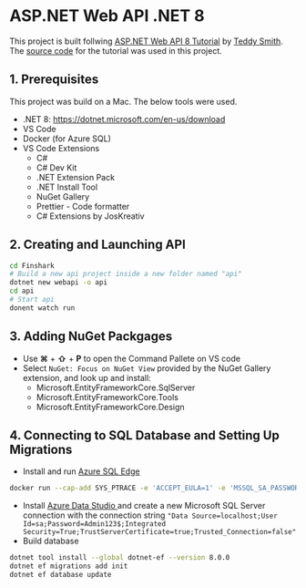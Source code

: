 # ASP.NET Web API .NET 8
This project is built follwing [ASP.NET Web API 8 Tutorial](https://youtube.com/playlist?list=PL82C6-O4XrHfrGOCPmKmwTO7M0avXyQKc&si=24d8OpHg2V-pP4kR) by [Teddy Smith](https://www.youtube.com/@TeddySmithDev). The [source code](https://github.com/teddysmithdev/FinShark.git) for the tutorial was used in this project.

## 1. Prerequisites
This project was build on a Mac. The below tools were used.
- .NET 8: https://dotnet.microsoft.com/en-us/download
- VS Code
- Docker (for Azure SQL)
- VS Code Extensions
    - C#
    - C# Dev Kit
    - .NET Extension Pack
    - .NET Install Tool
    - NuGet Gallery
    - Prettier - Code formatter
    - C# Extensions by JosKreativ
## 2. Creating and Launching API
```bash
cd Finshark
# Build a new api project inside a new folder named "api"
dotnet new webapi -o api
cd api
# Start api
donent watch run
```
## 3. Adding NuGet Packgages
- Use **&#x2318;** + **&#x21E7;** + **P** to open the Command Pallete on VS code
- Select `NuGet: Focus on NuGet View` provided by the NuGet Gallery extension, and look up and install:
    - Microsoft.EntityFrameworkCore.SqlServer
    - Microsoft.EntityFrameworkCore.Tools
    - Microsoft.EntityFrameworkCore.Design
## 4. Connecting to SQL Database and Setting Up Migrations
- Install and run [Azure SQL Edge](https://hub.docker.com/r/microsoft/azure-sql-edge)
```bash
docker run --cap-add SYS_PTRACE -e 'ACCEPT_EULA=1' -e 'MSSQL_SA_PASSWORD=Admin123$' -p 1433:1433 --name azuresqledge -d mcr.microsoft.com/azure-sql-edge
```
- Install [Azure Data Studio ](https://azure.microsoft.com/en-us/products/data-studio) and create a new Microsoft SQL Server connection with the connection string `"Data Source=localhost;User Id=sa;Password=Admin123$;Integrated Security=True;TrustServerCertificate=true;Trusted_Connection=false"`
- Build database
```bash
dotnet tool install --global dotnet-ef --version 8.0.0
dotnet ef migrations add init
dotnet ef database update
```